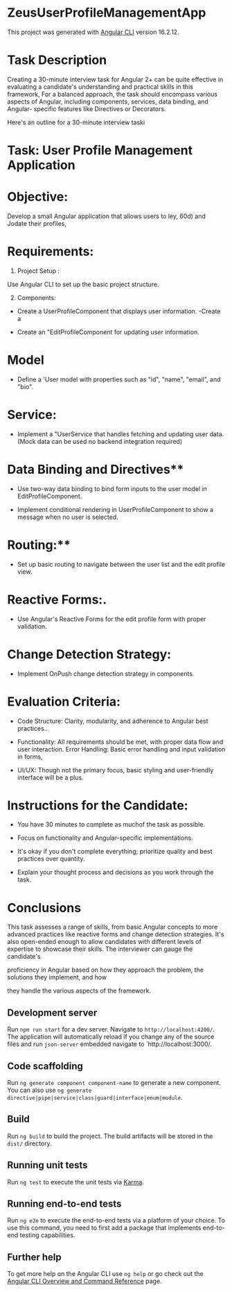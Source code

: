 # ZeusUserProfileManagementApp

This project was generated with [Angular CLI](https://github.com/angular/angular-cli) version 16.2.12.

# Task Description

Creating a 30-minute interview task for Angular 2+ can be quite effective in evaluating a candidate's understanding and practical skills in this framework, For a balanced approach, the task should encompass various aspects of Angular, including components, services, data binding, and Angular- specific features like Directives or Decorators.

Here's an outline for a 30-minute interview taski

# Task: User Profile Management Application

# Objective: 
Develop a small Angular application that allows users to ley, 60d) and Jodate their profiles,

# Requirements:



1. Project Setup : 

Use Angular CLI to set up the basic project structure.

2. Components:

- Create a UserProfileComponent that displays user information. -Create a

- Create an "EditProfileComponent for updating user information.

# Model

- Define a 'User model with properties such as "id", "name", "email", and "bio".

# Service:

- Implement a "UserService that handles fetching and updating user data. (Mock data can be used no backend integration required)

# Data Binding and Directives**

- Use two-way data binding to bind form inputs to the user model in EditProfileComponent.

- Implement conditional rendering in UserProfileComponent to show a message when no user is selected.

# Routing:**

- Set up basic routing to navigate between the user list and the edit profile view.

# Reactive Forms:.

- Use Angular's Reactive Forms for the edit profile form with proper validation.

# Change Detection Strategy:

- Implement OnPush change detection strategy in components.



# Evaluation Criteria:

- Code Structure: Clarity, modularity, and adherence to Angular best practices..

- Functionality: All requirements should be met, with proper data flow and user interaction. Error Handling: Basic error handling and input validation in forms,

- UI/UX: Though not the primary focus, basic styling and user-friendly interface will be a plus.



# Instructions for the Candidate: 


- You have 30 minutes to complete as muchof the task as possible.
  
- Focus on functionality and Angular-specific implementations.
  
- It's okay if you don't complete everything; prioritize quality and best practices over quantity. 
  
- Explain your thought process and decisions as you work through the task.

# Conclusions

This task assesses a range of skills, from basic Angular concepts to more advanced practices like reactive forms and change detection strategies. It's also open-ended enough to allow candidates with different levels of expertise to showcase their skills. The interviewer can gauge the candidate's

proficiency in Angular based on how they approach the problem, the solutions they implement, and how

they handle the various aspects of the framework.



## Development server

Run `npm run start` for a dev server. Navigate to `http://localhost:4200/`. The application will automatically reload if you change any of the source files and run `json-server` embedded navigate to `http://localhost:3000/.

## Code scaffolding

Run `ng generate component component-name` to generate a new component. You can also use `ng generate directive|pipe|service|class|guard|interface|enum|module`.

## Build

Run `ng build` to build the project. The build artifacts will be stored in the `dist/` directory.

## Running unit tests

Run `ng test` to execute the unit tests via [Karma](https://karma-runner.github.io).

## Running end-to-end tests

Run `ng e2e` to execute the end-to-end tests via a platform of your choice. To use this command, you need to first add a package that implements end-to-end testing capabilities.

## Further help

To get more help on the Angular CLI use `ng help` or go check out the [Angular CLI Overview and Command Reference](https://angular.io/cli) page.
